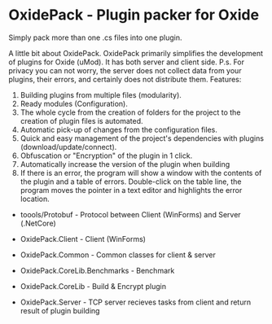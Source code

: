# OxidePack - Plugin packer for Oxide

Simply pack more than one .cs files into one plugin.

A little bit about OxidePack.
OxidePack primarily simplifies the development of plugins for Oxide (uMod).
It has both server and client side.
P.s. For privacy you can not worry, the server does not collect data from your plugins, their errors, and certainly does not distribute them.
Features:
1) Building plugins from multiple files (modularity).
2) Ready modules (Configuration).
3) The whole cycle from the creation of folders for the project to the creation of plugin files is automated.
4) Automatic pick-up of changes from the configuration files.
6) Quick and easy management of the project's dependencies with plugins (download/update/connect).
7) Obfuscation or "Encryption" of the plugin in 1 click.
8) Automatically increase the version of the plugin when building
9) If there is an error, the program will show a window with the contents of the plugin and a table of errors. Double-click on the table line, the program moves the pointer in a text editor and highlights the error location.


- toools/Protobuf - Protocol between Client (WinForms) and Server (.NetCore)

- OxidePack.Client - Client (WinForms)
- OxidePack.Common - Common classes for client & server
- OxidePack.CoreLib.Benchmarks - Benchmark
- OxidePack.CoreLib - Build & Encrypt plugin
- OxidePack.Server - TCP server recieves tasks from client and return result of plugin building
